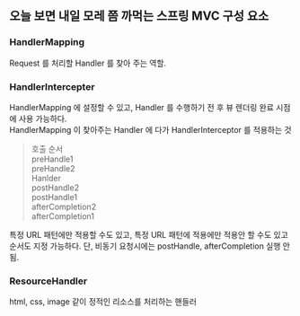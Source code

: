 ## 오늘 보면 내일 모레 쯤 까먹는 스프링 MVC 구성 요소

### HandlerMapping
Request 를 처리할 Handler 를 찾아 주는 역할.
### HandlerIntercepter
HandlerMapping 에 설정할 수 있고, Handler 를 수행하기 전 후 뷰 렌더링 완료 시점에 사용 가능하다.<br/>
HandlerMapping 이 찾아주는 Handler 에 다가 HandlerInterceptor 를 적용하는 것 <br/>
> 호출 순서 <br>
preHandle1 <br>
preHandle2 <br>
Hanlder <br>
postHandle2 <br>
postHandle1 <br>
afterCompletion2 <br>
afterCompletion1 <br>

특정 URL 패턴에만 적용할 수도 있고, 특정 URL 패턴에 적용에만 적용안 할 수도 있고 순서도 지정 가능하다. 단, 비동기 요청시에는 postHandle, afterCompletion 실행 안됨.


### ResourceHandler

html, css, image 같이 정적인 리소스를 처리하는 핸들러